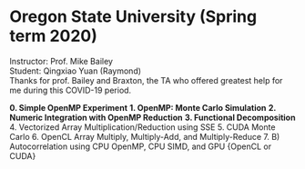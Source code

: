 # Oregon State University (Spring term 2020)<br>
Instructor: Prof. Mike Bailey<br>
Student: Qingxiao Yuan (Raymond)<br>
Thanks for prof. Bailey and Braxton, the TA who offered greatest help for me during this COVID-19 period.<br>

**0. Simple OpenMP Experiment**
**1. OpenMP: Monte Carlo Simulation**
**2. Numeric Integration with OpenMP Reduction**
**3. Functional Decomposition**
4. Vectorized Array Multiplication/Reduction using SSE
5. CUDA Monte Carlo
6. OpenCL Array Multiply, Multiply-Add, and Multiply-Reduce
7. B) Autocorrelation using CPU OpenMP, CPU SIMD, and GPU {OpenCL or CUDA}

